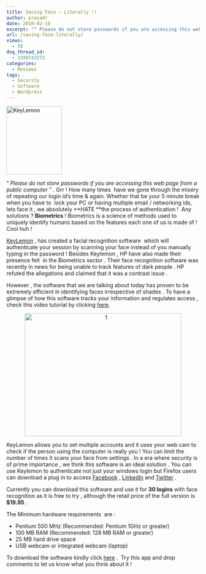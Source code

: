 ```yaml
---
title: Saving Face – Literally !!
author: prasadr
date: 2010-02-10
excerpt: "“ Please do not store passwords if you are accessing this web page from a public computer ” . Grr ! How many times  have we gone through the misery of repeating our login id's time &amp; again. Whether that be your 5 minute break when you have to  lock your PC or having multiple email / networking ids, lets face it , we absolutely HATE the process of authentication !  Any solutions ? Biometrics !"
url: /saving-face-literally/
views:
  - 58
dsq_thread_id:
  - 3398743272
categories:
  - Reviews
tags:
  - Security
  - Software
  - Wordpress
---
```

[<img class="wp-image-51494" style="border-right-width: 0px;border-top-width: 0px;border-bottom-width: 0px;border-left-width: 0px" src="http://cdn.devilsworkshop.org/files/2010/02/KeyLemon_thumb.png" border="0" alt="KeyLemon" width="144" height="178" />][1]

“ *Please do not store passwords if you are accessing this web page from a public computer* ” . Grr ! How many times  have we gone through the misery of repeating our login id&#8217;s time & again. Whether that be your 5 minute break when you have to  lock your PC or having multiple email / networking ids, lets face it , we absolutely **HATE **the process of authentication !  Any solutions ? **Biometrics** ! Biometrics is a science of methods used to uniquely identify humans based on the features each one of us is made of ! Cool huh !

<a href="http://www.keylemon.com/" onclick="_gaq.push(['_trackEvent', 'outbound-article', 'http://www.keylemon.com/', 'KeyLemon']);" target="_blank">KeyLemon</a> , has created a facial recognition software  which will authenticate your session by scanning your face instead of you manually typing in the password ! Besides Keylemon , HP have also made their presence felt  in the Biometrics sector . Their face recognition software was recently in news for being unable to track features of dark people . HP refuted the allegations and claimed that it was a contrast issue .

However , the software that we are talking about today has proven to be extremely efficient in identifying faces irrespective of shades . To have a glimpse of how this software tracks your information and regulates access , check this video tutorial by clicking <a href="http://www.youtube.com/watch?v=iYDJetMyxS4" onclick="_gaq.push(['_trackEvent', 'outbound-article', 'http://www.youtube.com/watch?v=iYDJetMyxS4', 'here']);" target="_blank">here</a>.

<p style="text-align: center">
  <a href="http://cdn.devilsworkshop.org/files/2010/02/1.jpg"><img class="aligncenter" style="border-right-width: 0px;border-top-width: 0px;border-bottom-width: 0px;border-left-width: 0px" src="http://cdn.devilsworkshop.org/files/2010/02/1_thumb.jpg" border="0" alt="1" width="408" height="320" /></a>
</p>

KeyLemon allows you to set multiple accounts and it uses your web cam to check if the person using the computer is really you ! You can limit the number of times it scans your face from settings . In a era where security is of prime importance , we think this software is an ideal solution . You can use Keylemon to authenticate not just your windows login but Firefox users can download a plug in to access <a href="http://www.facebook.com" onclick="_gaq.push(['_trackEvent', 'outbound-article', 'http://www.facebook.com', 'Facebook']);" target="_blank">Facebook</a> , <a href="http://www.linkedin.com/" onclick="_gaq.push(['_trackEvent', 'outbound-article', 'http://www.linkedin.com/', 'LinkedIn']);" target="_blank">LinkedIn</a> and <a href="http://www.twitter.com" onclick="_gaq.push(['_trackEvent', 'outbound-article', 'http://www.twitter.com', 'Twitter']);" target="_blank">Twitter</a> .

Currently you can download this software and use it for **30 logins** with face recognition as it is free to try , although the retail price of the full version is **$19.95** .

The Minimum hardware requirements  are :

  * Pentium 500 MHz (Recommended: Pentium 1GHz or greater)
  * 100 MB RAM (Recommended: 128 MB RAM or greater)
  * 25 MB hard drive space
  * USB webcam or integrated webcam (laptop)

To download the software kindly click <a href="http://www.keylemon.com/" onclick="_gaq.push(['_trackEvent', 'outbound-article', 'http://www.keylemon.com/', 'here']);" target="_blank">here</a> .  Try this app and drop comments to let us know what you think about it !

 [1]: http://cdn.devilsworkshop.org/files/2010/02/KeyLemon.png
